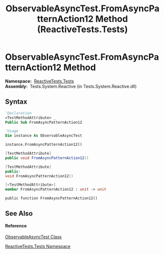 ﻿---
title: ObservableAsyncTest.FromAsyncPatternAction12 Method  (ReactiveTests.Tests)
TOCTitle: FromAsyncPatternAction12 Method
ms:assetid: M:ReactiveTests.Tests.ObservableAsyncTest.FromAsyncPatternAction12
ms:mtpsurl: https://msdn.microsoft.com/en-us/library/reactivetests.tests.observableasynctest.fromasyncpatternaction12(v=VS.103)
ms:contentKeyID: 36620003
ms.date: 06/28/2011
mtps_version: v=VS.103
f1_keywords:
- ReactiveTests.Tests.ObservableAsyncTest.FromAsyncPatternAction12
dev_langs:
- CSharp
- JScript
- VB
- FSharp
- c++
---

# ObservableAsyncTest.FromAsyncPatternAction12 Method

**Namespace:**  [ReactiveTests.Tests](hh289046\(v=vs.103\).md)  
**Assembly:**  Tests.System.Reactive (in Tests.System.Reactive.dll)

## Syntax

``` vb
'Declaration
<TestMethodAttribute> _
Public Sub FromAsyncPatternAction12
```

``` vb
'Usage
Dim instance As ObservableAsyncTest

instance.FromAsyncPatternAction12()
```

``` csharp
[TestMethodAttribute]
public void FromAsyncPatternAction12()
```

``` c++
[TestMethodAttribute]
public:
void FromAsyncPatternAction12()
```

``` fsharp
[<TestMethodAttribute>]
member FromAsyncPatternAction12 : unit -> unit 
```

``` jscript
public function FromAsyncPatternAction12()
```

## See Also

#### Reference

[ObservableAsyncTest Class](hh314747\(v=vs.103\).md)

[ReactiveTests.Tests Namespace](hh289046\(v=vs.103\).md)

